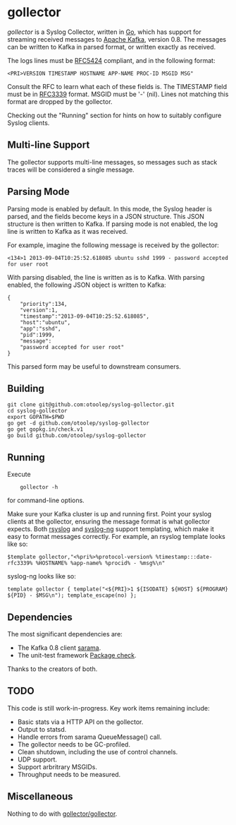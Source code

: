 gollector
========

*gollector* is a Syslog Collector, written in [Go](http://golang.org/), which has support for streaming received messages to [Apache Kafka](https://kafka.apache.org/), version 0.8. The messages can be written to Kafka in parsed format, or written exactly as received.

The logs lines must be [RFC5424](http://tools.ietf.org/html/rfc5424) compliant, and in the following format:

    <PRI>VERSION TIMESTAMP HOSTNAME APP-NAME PROC-ID MSGID MSG"

Consult the RFC to learn what each of these fields is. The TIMESTAMP field must be in [RFC3339](http://www.ietf.org/rfc/rfc3339.txt) format. MSGID must be '-' (nil). Lines not matching this format are dropped by the gollector.

Checking out the "Running" section for hints on how to suitably configure Syslog clients.

Multi-line Support
------------
The gollector supports multi-line messages, so messages such as stack traces will be considered a single message.

Parsing Mode
------------
Parsing mode is enabled by default. In this mode, the Syslog header is parsed, and the fields become keys in a JSON structure. This JSON structure is then written to Kafka. If parsing mode is not enabled, the log line is written to Kafka as it was received.

For example, imagine the following message is received by the gollector:

    <134>1 2013-09-04T10:25:52.618085 ubuntu sshd 1999 - password accepted for user root

With parsing disabled, the line is written as is to Kafka. With parsing enabled, the following JSON object is written to Kafka:

    {
        "priority":134,
        "version":1,
        "timestamp":"2013-09-04T10:25:52.618085",
        "host":"ubuntu",
        "app":"sshd",
        "pid":1999,
        "message":
        "password accepted for user root"
    }

This parsed form may be useful to downstream consumers.


Building
------------

    git clone git@github.com:otoolep/syslog-gollector.git
    cd syslog-gollector
    export GOPATH=$PWD
    go get -d github.com/otoolep/syslog-gollector
    go get gopkg.in/check.v1
    go build github.com/otoolep/syslog-gollector

Running
------------

Execute

        gollector -h

for command-line options.

Make sure your Kafka cluster is up and running first. Point your syslog clients at the gollector, ensuring the message format is what gollector expects. Both [rsyslog](http://www.rsyslog.com/) and [syslog-ng](http://www.balabit.com/network-security/syslog-ng) support templating, which make it easy to format messages correctly. For example, an rsyslog template looks like so:

    $template gollector,"<%pri%>%protocol-version% %timestamp:::date-rfc3339% %HOSTNAME% %app-name% %procid% - %msg%\n"

syslog-ng looks like so:

    template gollector { template("<${PRI}>1 ${ISODATE} ${HOST} ${PROGRAM} ${PID} - $MSG\n"); template_escape(no) };

Dependencies
------------
The most significant dependencies are:

* The Kafka 0.8 client [sarama](https://github.com/Shopify/sarama).
* The unit-test framework [Package check](https://gopkg.in/check.v1).

Thanks to the creators of both.

TODO
------------
This code is still work-in-progress. Key work items remaining include:

* Basic stats via a HTTP API on the gollector.
* Output to statsd.
* Handle errors from sarama QueueMessage() call.
* The gollector needs to be GC-profiled.
* Clean shutdown, including the use of control channels.
* UDP support.
* Support arbritrary MSGIDs.
* Throughput needs to be measured.

Miscellaneous
------------
Nothing to do with [gollector/gollector](https://github.com/gollector/gollector).
